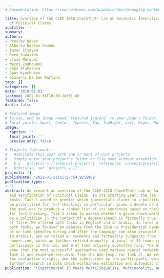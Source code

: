 ```yaml
---
# Documentation: https://sourcethemes.com/academic/docs/managing-content/

title: Overview of the CLEF-2018 CheckThat! Lab on Automatic Identification and Verification
  of Political Claims
subtitle: ''
summary: ''
authors:
- Preslav Nakov
- Alberto Barrón-Cedeño
- Tamer Elsayed
- Reem Suwaileh
- Lluís Màrquez
- Wajdi Zaghouani
- Pepa Atanasova
- Spas Kyuchukov
- Giovanni Da San Martino
tags: []
categories: []
date: '2018-01-01'
lastmod: 2022-01-31T16:38:24+01:00
featured: false
draft: false

# Featured image
# To use, add an image named `featured.jpg/png` to your page's folder.
# Focal points: Smart, Center, TopLeft, Top, TopRight, Left, Right, BottomLeft, Bottom, BottomRight.
image:
  caption: ''
  focal_point: ''
  preview_only: false

# Projects (optional).
#   Associate this post with one or more of your projects.
#   Simply enter your project's folder or file name without extension.
#   E.g. `projects = ["internal-project"]` references `content/project/deep-learning/index.md`.
#   Otherwise, set `projects = []`.
projects: []
publishDate: '2022-01-31T15:57:54.925596Z'
publication_types:
- '1'
abstract: We present an overview of the CLEF-2018 CheckThat! Lab on Automatic Identification
  and Verification of Political Claims. In its starting year, the lab featured two
  tasks. Task 1 asked to predict which (potential) claims in a political debate should
  be prioritized for fact-checking; in particular, given a debate or a political speech,
  the goal was to produce a ranked list of its sentences based on their worthiness
  for fact-checking. Task 2 asked to assess whether a given check-worthy claim made
  by a politician in the context of a debate/speech is factually true, half-true,
  or false. We offered both tasks in English and in Arabic. In terms of data, for
  both tasks, we focused on debates from the 2016 US Presidential Campaign, as well
  as on some speeches during and after the campaign (we also provided translations
  in Arabic), and we relied on comments and factuality judgments from factcheck.organd
  snopes.com, which we further refined manually. A total of 30 teams registered to
  participate in the lab, and 9 of them actually submitted runs. The evaluation results
  show that the most successful approaches used various neural networks (esp. for
  Task 1) and evidence retrieval from the Web (esp. for Task 2). We release all datasets,
  the evaluation scripts, and the submissions by the participants, which should enable
  further research in both check-worthiness estimation and automatic claim verification.
publication: '*Experimental IR Meets Multilinguality, Multimodality, and Interaction*'
---
```

